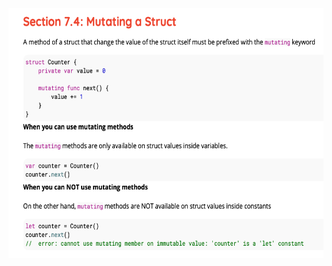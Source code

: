 <img src="../staticresources/mutatingstruct.png" alt="mutating struct" style="height: 400px; width:600px;"/>